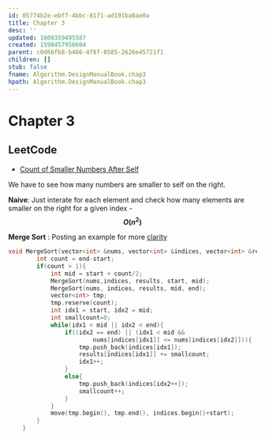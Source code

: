 ```yaml
---
id: 05774b2e-ebf7-4bbc-8171-ad191ba0ae0a
title: Chapter 3
desc: ''
updated: 1608359495587
created: 1598457956604
parent: c0d66fb8-b466-4f8f-8585-2626e45721f1
children: []
stub: false
fname: Algorithm.DesignManualBook.chap3
hpath: Algorithm.DesignManualBook.chap3
---
```

# Chapter 3

## LeetCode

- [Count of Smaller Numbers After Self](https://leetcode.com/problems/count-of-smaller-numbers-after-self/)

We have to see how many numbers are smaller to self on the right.

**Naive**:
Just interate for each element and check how many elements are smaller on the right for a given index  - **$$O(n^2)$$**

**Merge Sort** :
Posting an example for more [clarity](https://leetcode.com/problems/count-of-smaller-numbers-after-self/discuss/76607/C++-O(nlogn)-Time-O(n)-Space-MergeSort-Solution-with-Detail-Explanation)

```cpp
void MergeSort(vector<int> &nums, vector<int> &indices, vector<int> &results, int start, int end){
        int count = end-start;
        if(count > 1){
            int mid = start + count/2;
            MergeSort(nums,indices, results, start, mid);
            MergeSort(nums, indices, results, mid, end);
            vector<int> tmp;
            tmp.reserve(count);
            int idx1 = start, idx2 = mid;
            int smallcount=0;
            while(idx1 < mid || idx2 < end){
                if((idx2 == end) || (idx1 < mid &&
                        nums[indices[idx1]] <= nums[indices[idx2]])){
                    tmp.push_back(indices[idx1]);
                    results[indices[idx1]] += smallcount;
                    idx1++;
                }
                else{
                    tmp.push_back(indices[idx2++]);
                    smallcount++;
                }
            }
            move(tmp.begin(), tmp.end(), indices.begin()+start);
        }
    }
```

